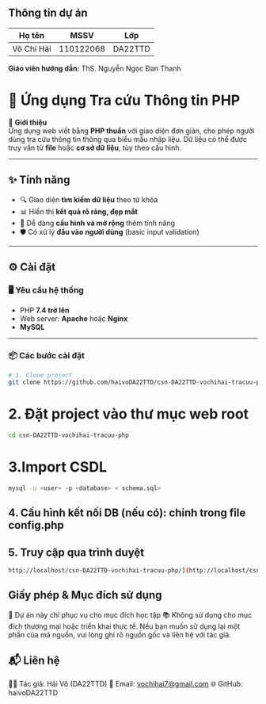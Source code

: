 ## Thông tin dự án
  | Họ tên     | MSSV      | Lớp     | 
| ---------- | --------- | ------- | 
| Võ Chí Hải | 110122068 | DA22TTD | 

**Giáo viên hướng dẫn:** ThS. Nguyễn Ngọc Đan Thanh
# 🔎 Ứng dụng Tra cứu Thông tin PHP

📌 **Giới thiệu**  
Ứng dụng web viết bằng **PHP thuần** với giao diện đơn giản, cho phép người dùng tra cứu thông tin thông qua biểu mẫu nhập liệu. Dữ liệu có thể được truy vấn từ **file** hoặc **cơ sở dữ liệu**, tùy theo cấu hình.

---

## ✨ Tính năng

- 🔍 Giao diện **tìm kiếm dữ liệu** theo từ khóa  
- 📊 Hiển thị **kết quả rõ ràng, đẹp mắt**  
- 🧩 Dễ dàng **cấu hình và mở rộng** thêm tính năng  
- 🛡️ Có xử lý **đầu vào người dùng** (basic input validation)

---

## ⚙️ Cài đặt

### 🖥️ Yêu cầu hệ thống

- PHP **7.4 trở lên**  
- Web server: **Apache** hoặc **Nginx**  
- **MySQL**

---

### 📦 Các bước cài đặt

```bash
# 1. Clone project
git clone https://github.com/haivoDA22TTD/csn-DA22TTD-vochihai-tracuu-php.git
```
# 2. Đặt project vào thư mục web root
```bash
cd csn-DA22TTD-vochihai-tracuu-php
```
# 3.Import CSDL
```bash
mysql -u <user> -p <database> < schema.sql>
```
## 4. Cấu hình kết nối DB (nếu có): chỉnh trong file config.php
## 5. Truy cập qua trình duyệt
```bash
http://localhost/csn-DA22TTD-vochihai-tracuu-php/](http://localhost/csn-DA22TTD-vochihai-tracuu-php/tracuu.php
```
## Giấy phép & Mục đích sử dụng
🚫 Dự án này chỉ phục vụ cho mục đích học tập
📚 Không sử dụng cho mục đích thương mại hoặc triển khai thực tế.
Nếu bạn muốn sử dụng lại một phần của mã nguồn, vui lòng ghi rõ nguồn gốc và liên hệ với tác giả.
## 📬 Liên hệ
👨‍💻 Tác giả: Hải Võ (DA22TTD)
📧 Email: vochihai7@gmail.com
🌐 GitHub: haivoDA22TTD
